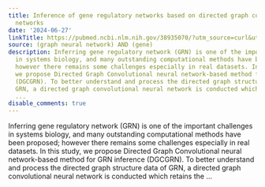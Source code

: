 ```yaml
---
title: Inference of gene regulatory networks based on directed graph convolutional
  networks
date: '2024-06-27'
linkTitle: https://pubmed.ncbi.nlm.nih.gov/38935070/?utm_source=curl&utm_medium=rss&utm_campaign=pubmed-2&utm_content=1x5bM_TNL8gjogAcnslpo2s2PbDe-61JVM2h9yowOYSiZ7Dkrt&fc=20220919211934&ff=20240627181837&v=2.18.0.post9+e462414
source: (graph neural network) AND (gene)
description: Inferring gene regulatory network (GRN) is one of the important challenges
  in systems biology, and many outstanding computational methods have been proposed;
  however there remains some challenges especially in real datasets. In this study,
  we propose Directed Graph Convolutional neural network-based method for GRN inference
  (DGCGRN). To better understand and process the directed graph structure data of
  GRN, a directed graph convolutional neural network is conducted which retains the
  ...
disable_comments: true
---
```

Inferring gene regulatory network (GRN) is one of the important challenges in systems biology, and many outstanding computational methods have been proposed; however there remains some challenges especially in real datasets. In this study, we propose Directed Graph Convolutional neural network-based method for GRN inference (DGCGRN). To better understand and process the directed graph structure data of GRN, a directed graph convolutional neural network is conducted which retains the ...
